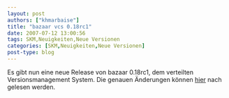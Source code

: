 ```yaml
---
layout: post
authors: ["khmarbaise"]
title: "bazaar vcs 0.18rc1"
date: 2007-07-12 13:00:56
tags: SKM,Neuigkeiten,Neue Versionen
categories: [SKM,Neuigkeiten,Neue Versionen]
post-type: blog
---
```

Es gibt nun eine neue Release von bazaar 0.18rc1, dem verteilten Versionsmanagement System.
Die genauen Änderungen können [hier](http://bazaar-vcs.org/news#0.18rc1released) nach gelesen  werden.
